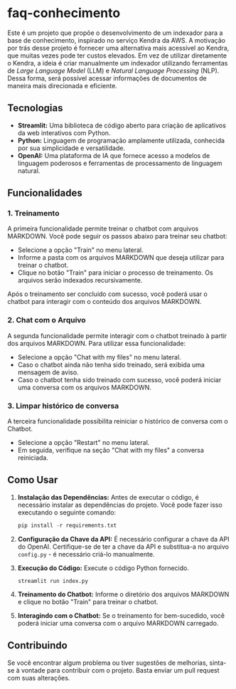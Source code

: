 # faq-conhecimento

Este é um projeto que propõe o desenvolvimento de um indexador para a base de conhecimento, inspirado no serviço Kendra da AWS. A motivação por trás desse projeto é fornecer uma alternativa mais acessível ao Kendra, que muitas vezes pode ter custos elevados. Em vez de utilizar diretamente o Kendra, a ideia é criar manualmente um indexador utilizando ferramentas de _Large Language Model_ (LLM) e _Natural Language Processing_ (NLP). Dessa forma, será possível acessar informações de documentos de maneira mais direcionada e eficiente.

## Tecnologias

- **Streamlit:** Uma biblioteca de código aberto para criação de aplicativos da web interativos com Python.
- **Python:** Linguagem de programação amplamente utilizada, conhecida por sua simplicidade e versatilidade.
- **OpenAI:** Uma plataforma de IA que fornece acesso a modelos de linguagem poderosos e ferramentas de processamento de linguagem natural.

## Funcionalidades

### 1. Treinamento

A primeira funcionalidade permite treinar o chatbot com arquivos MARKDOWN. Você pode seguir os passos abaixo para treinar seu chatbot:

- Selecione a opção "Train" no menu lateral.
- Informe a pasta com os arquivos MARKDOWN que deseja utilizar para treinar o chatbot.
- Clique no botão "Train" para iniciar o processo de treinamento. Os arquivos serão indexados recursivamente.  

Após o treinamento ser concluído com sucesso, você poderá usar o chatbot para interagir com o conteúdo dos arquivos MARKDOWN.

### 2. Chat com o Arquivo

A segunda funcionalidade permite interagir com o chatbot treinado à partir dos arquivos MARKDOWN. Para utilizar essa funcionalidade:

- Selecione a opção "Chat with my files" no menu lateral.
- Caso o chatbot ainda não tenha sido treinado, será exibida uma mensagem de aviso.
- Caso o chatbot tenha sido treinado com sucesso, você poderá iniciar uma conversa com os arquivos MARKDOWN.

### 3. Limpar histórico de conversa

A terceira funcionalidade possibilita reiniciar o histórico de conversa com o Chatbot.

- Selecione a opção "Restart" no menu lateral.
- Em seguida, verifique na seção "Chat with my files" a conversa reiniciada.

## Como Usar

1. **Instalação das Dependências:** Antes de executar o código, é necessário instalar as dependências do projeto. Você pode fazer isso executando o seguinte comando:
    ```python
    pip install -r requirements.txt
    ```

2. **Configuração da Chave da API:** É necessário configurar a chave da API do OpenAI. Certifique-se de ter a chave da API e substitua-a no arquivo `config.py` - é necessário criá-lo manualmente.

3. **Execução do Código:** Execute o código Python fornecido.
    ```
    streamlit run index.py
    ```

4. **Treinamento do Chatbot:** Informe o diretório dos arquivos MARKDOWN e clique no botão "Train" para treinar o chatbot.

5. **Interagindo com o Chatbot:** Se o treinamento for bem-sucedido, você poderá iniciar uma conversa com o arquivo MARKDOWN carregado.

## Contribuindo

Se você encontrar algum problema ou tiver sugestões de melhorias, sinta-se à vontade para contribuir com o projeto. Basta enviar um pull request com suas alterações.